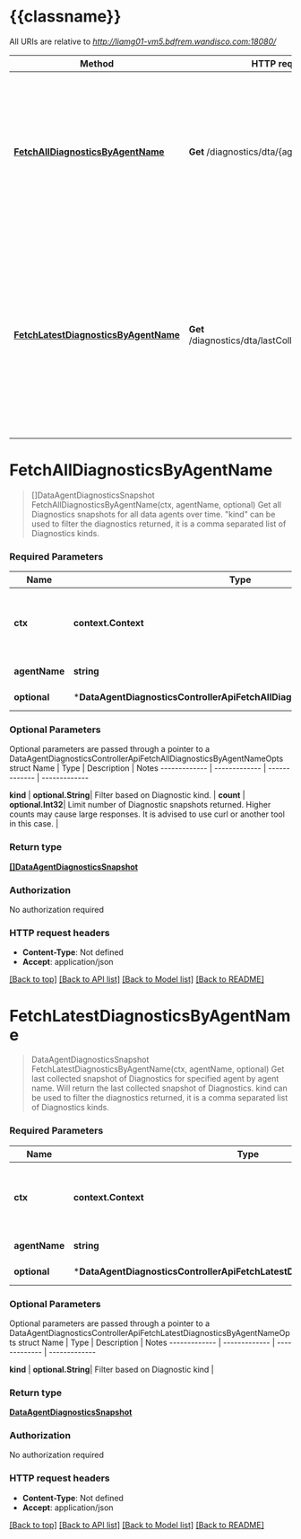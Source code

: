 # {{classname}}

All URIs are relative to *http://liamg01-vm5.bdfrem.wandisco.com:18080/*

Method | HTTP request | Description
------------- | ------------- | -------------
[**FetchAllDiagnosticsByAgentName**](DataAgentDiagnosticsControllerApi.md#FetchAllDiagnosticsByAgentName) | **Get** /diagnostics/dta/{agentName} | Get all Diagnostics snapshots for all data agents over time. \&quot;kind\&quot; can be used to filter the diagnostics returned, it is a comma separated list of Diagnostics kinds.
[**FetchLatestDiagnosticsByAgentName**](DataAgentDiagnosticsControllerApi.md#FetchLatestDiagnosticsByAgentName) | **Get** /diagnostics/dta/lastCollected/{agentName} | Get last collected snapshot of Diagnostics for specified agent by agent name. Will return the last collected snapshot of Diagnostics. kind can be used to filter the diagnostics returned, it is a comma separated list of Diagnostics kinds.

# **FetchAllDiagnosticsByAgentName**
> []DataAgentDiagnosticsSnapshot FetchAllDiagnosticsByAgentName(ctx, agentName, optional)
Get all Diagnostics snapshots for all data agents over time. \"kind\" can be used to filter the diagnostics returned, it is a comma separated list of Diagnostics kinds.

### Required Parameters

Name | Type | Description  | Notes
------------- | ------------- | ------------- | -------------
 **ctx** | **context.Context** | context for authentication, logging, cancellation, deadlines, tracing, etc.
  **agentName** | **string**| Data agent name | 
 **optional** | ***DataAgentDiagnosticsControllerApiFetchAllDiagnosticsByAgentNameOpts** | optional parameters | nil if no parameters

### Optional Parameters
Optional parameters are passed through a pointer to a DataAgentDiagnosticsControllerApiFetchAllDiagnosticsByAgentNameOpts struct
Name | Type | Description  | Notes
------------- | ------------- | ------------- | -------------

 **kind** | **optional.String**| Filter based on Diagnostic kind. | 
 **count** | **optional.Int32**| Limit number of Diagnostic snapshots returned. Higher counts may cause large responses. It is advised to use curl or another tool in this case. | 

### Return type

[**[]DataAgentDiagnosticsSnapshot**](DataAgentDiagnosticsSnapshot.md)

### Authorization

No authorization required

### HTTP request headers

 - **Content-Type**: Not defined
 - **Accept**: application/json

[[Back to top]](#) [[Back to API list]](../README.md#documentation-for-api-endpoints) [[Back to Model list]](../README.md#documentation-for-models) [[Back to README]](../README.md)

# **FetchLatestDiagnosticsByAgentName**
> DataAgentDiagnosticsSnapshot FetchLatestDiagnosticsByAgentName(ctx, agentName, optional)
Get last collected snapshot of Diagnostics for specified agent by agent name. Will return the last collected snapshot of Diagnostics. kind can be used to filter the diagnostics returned, it is a comma separated list of Diagnostics kinds.

### Required Parameters

Name | Type | Description  | Notes
------------- | ------------- | ------------- | -------------
 **ctx** | **context.Context** | context for authentication, logging, cancellation, deadlines, tracing, etc.
  **agentName** | **string**| Data agent name | 
 **optional** | ***DataAgentDiagnosticsControllerApiFetchLatestDiagnosticsByAgentNameOpts** | optional parameters | nil if no parameters

### Optional Parameters
Optional parameters are passed through a pointer to a DataAgentDiagnosticsControllerApiFetchLatestDiagnosticsByAgentNameOpts struct
Name | Type | Description  | Notes
------------- | ------------- | ------------- | -------------

 **kind** | **optional.String**| Filter based on Diagnostic kind | 

### Return type

[**DataAgentDiagnosticsSnapshot**](DataAgentDiagnosticsSnapshot.md)

### Authorization

No authorization required

### HTTP request headers

 - **Content-Type**: Not defined
 - **Accept**: application/json

[[Back to top]](#) [[Back to API list]](../README.md#documentation-for-api-endpoints) [[Back to Model list]](../README.md#documentation-for-models) [[Back to README]](../README.md)

